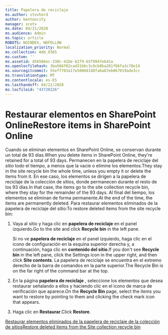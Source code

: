 ```yaml
---
title: Papelera de reciclaje
ms.author: stevhord
author: bentoncity
manager: scotv
ms.date: 04/21/2020
ms.audience: Admin
ms.topic: article
ROBOTS: NOINDEX, NOFOLLOW
localization_priority: Normal
ms.collection: Adm_O365
ms.custom: ''
ms.assetid: 456586ec-330c-41be-b2f9-65f9947eb41a
ms.openlocfilehash: 3ba566f02cad31b6c3c8cb8ba281f66fa3c78e14
ms.sourcegitcommit: 55eff703a17e500681d8fa6a87eb067019ade3cc
ms.translationtype: MT
ms.contentlocale: es-ES
ms.lasthandoff: 04/22/2020
ms.locfileid: "43720226"
---
```

# <a name="restore-items-in-sharepoint-online"></a><span data-ttu-id="38d78-102">Restaurar elementos en SharePoint Online</span><span class="sxs-lookup"><span data-stu-id="38d78-102">Restore items in SharePoint Online</span></span>

<span data-ttu-id="38d78-103">Cuando se eliminan elementos en SharePoint Online, se conservan durante un total de 93 días.</span><span class="sxs-lookup"><span data-stu-id="38d78-103">When you delete items in SharePoint Online, they're retained for a total of 93 days.</span></span> <span data-ttu-id="38d78-104">Permanecen en la papelera de reciclaje del sitio todo el tiempo, a menos que la vacíe o elimine los elementos.</span><span class="sxs-lookup"><span data-stu-id="38d78-104">They stay in the site recycle bin the whole time, unless you empty it or delete the items from it.</span></span> <span data-ttu-id="38d78-105">En ese caso, los elementos se dirigen a la papelera de reciclaje de la colección de sitios, donde permanecen durante el resto de los 93 días.</span><span class="sxs-lookup"><span data-stu-id="38d78-105">In that case, the items go to the site collection recycle bin, where they stay for the remainder of the 93 days.</span></span> <span data-ttu-id="38d78-106">Al final del tiempo, los elementos se eliminan de forma permanente.</span><span class="sxs-lookup"><span data-stu-id="38d78-106">At the end of the time, the items are permanently deleted.</span></span> <span data-ttu-id="38d78-107">Para restaurar elementos eliminados de la papelera de reciclaje del sitio:</span><span class="sxs-lookup"><span data-stu-id="38d78-107">To restore deleted items from the site recycle bin:</span></span>
  
1. <span data-ttu-id="38d78-108">Vaya al sitio y haga clic en **papelera de reciclaje** en el panel izquierdo.</span><span class="sxs-lookup"><span data-stu-id="38d78-108">Go to the site and click **Recycle bin** in the left pane.</span></span> 
    
    <span data-ttu-id="38d78-109">Si no ve **papelera de reciclaje** en el panel izquierdo, haga clic en el icono de configuración en la esquina superior derecha y, a continuación, haga clic en **contenido del sitio**.</span><span class="sxs-lookup"><span data-stu-id="38d78-109">If you don't see **Recycle bin** in the left pane, click the Settings icon in the upper right, and then click **Site contents**.</span></span> <span data-ttu-id="38d78-110">La papelera de reciclaje se encuentra en el extremo derecho de la barra de comandos en la parte superior.</span><span class="sxs-lookup"><span data-stu-id="38d78-110">The Recycle Bin is on the far right of the command bar at the top.</span></span>
    
2. <span data-ttu-id="38d78-111">En la página **papelera de reciclaje** , seleccione los elementos que desea restaurar señalando a ellos y haciendo clic en el icono de marca de verificación que aparece.</span><span class="sxs-lookup"><span data-stu-id="38d78-111">On the **Recycle Bin** page, select the items you want to restore by pointing to them and clicking the check mark icon that appears.</span></span> 
    
3. <span data-ttu-id="38d78-112">Haga clic en **Restaurar**.</span><span class="sxs-lookup"><span data-stu-id="38d78-112">Click **Restore**.</span></span>
    
[<span data-ttu-id="38d78-113">Restaurar elementos eliminados de la papelera de reciclaje de la colección de sitios</span><span class="sxs-lookup"><span data-stu-id="38d78-113">Restore deleted items from the Site collection recycle bin</span></span>](https://go.microsoft.com/fwlink/?linkid=866439)
  

